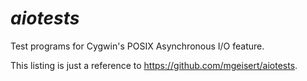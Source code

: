 # _aiotests_

Test programs for Cygwin's POSIX Asynchronous I/O feature.

This listing is just a reference to https://github.com/mgeisert/aiotests.
